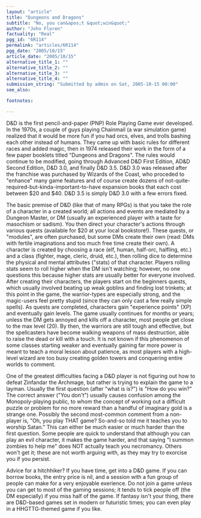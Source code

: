 ```yaml
---
layout: "article"
title: "Dungeons and Dragons"
subtitle: "No, you can&apos;t &quot;win&quot;"
author: "John Floren"
factuality: "Real"
pgg_id: "6R114"
permalink: "articles/6R114"
pgg_date: "2005/10/15"
article_date: "2005/10/15"
alternative_title_1: ""
alternative_title_2: ""
alternative_title_3: ""
alternative_title_4: ""
submission_string: "Submitted by admin on Sat, 2005-10-15 00:00"
see_also:

footnotes: 

---
```

<div>
<p>D&amp;D is the first pencil-and-paper (PNP) Role Playing Game ever developed. In the 1970s, a couple of guys playing Chainmail (a war simulation game) realized that it would be more fun if you had orcs, elves, and trolls bashing each other instead of humans. They came up with basic rules for different races and added magic, then in 1974 released their work in the form of a few paper booklets titled "Dungeons and Dragons". The rules would continue to be modified, going through Advanced D&amp;D First Edition, AD&amp;D Second Edition, D&amp;D 3.0, and finally D&amp;D 3.5. D&amp;D 3.0 was released after the franchise was purchased by Wizards of the Coast, who proceded to "enhance" many game features and of course create dozens of not-quite-required-but-kinda-important-to-have expansion books that each cost between $20 and $40. D&amp;D 3.5 is simply D&amp;D 3.0 with a few errors fixed.</p>
<p>The basic premise of D&amp;D (like that of many RPGs) is that you take the role of a character in a created world; all actions and events are mediated by a Dungeon Master, or DM (usually an experienced player with a taste for masochism or sadism). You then direct your character's actions through various quests (available for $20 at your local bookstore!). These quests, or "modules", are often purchased, but some DMs create their own (read: DMs with fertile imaginations and too much free time create their own). A character is created by choosing a race (elf, human, half-orc, halfling, etc.) and a class (fighter, mage, cleric, druid, etc.), then rolling dice to determine the physical and mental attributes ("stats) of that character. Players rolling stats seem to roll higher when the DM isn't watching; however, no one questions this because higher stats are usually better for everyone involved. After creating their characters, the players start on the beginners quests, which usually involved beating up weak goblins and finding lost trinkets; at this point in the game, the warrior-types are especially strong, and the magic-users feel pretty stupid (since they can only cast a few really simple spells). As quests are completed, characters gain "experience points" (XP) and eventually gain levels. The game usually continues for months or years; unless the DM gets annoyed and kills off a character, most people get close to the max level (20). By then, the warriors are still tough and effective, but the spellcasters have become walking weapons of mass destruction, able to raise the dead or kill with a touch. It is not known if this phenomenon of some classes starting weaker and eventually gaining far more power is meant to teach a moral lesson about patience, as most players with a high-level wizard are too busy creating golden towers and conquering entire worlds to comment.</p>
<p>One of the greatest difficulties facing a D&amp;D player is not figuring out how to defeat Zinfandar the Archmage, but rather is trying to explain the game to a layman. Usually the first question (after "what is is?") is "How do you win?" The correct answer ("You don't") usually causes confusion among the Monopoly-playing public, to whom the concept of working out a difficult puzzle or problem for no more reward than a handful of imaginary gold is a strange one. Possibly the second most-common comment from a non-player is, "Oh, you play THAT game? So-and-so told me it teaches you to worship Satan." This can either be much easier or much harder than the first question. Some people are quick to understand that although you can play an evil character, it makes the game harder, and that saying "I summon zombies to help me" does NOT actually teach you necromancy. Others won't get it; these are not worth arguing with, as they may try to exorcise you if you persist.</p>
<p>Advice for a hitchhiker? If you have time, get into a D&amp;D game. If you can borrow books, the entry price is nil, and a session with a fun group of people can make for a very enjoyable exerience. Do not join a game unless you can get to most of the gaming sessions; it tends to tick people off (the DM especially) if you miss half of the game. If fantasy isn't your thing, there are D&amp;D-based games set in modern or futuristic times; you can even play in a HHGTTG-themed game if you like. <!--Amazon_CLS_IM_END--></p>
</div>

